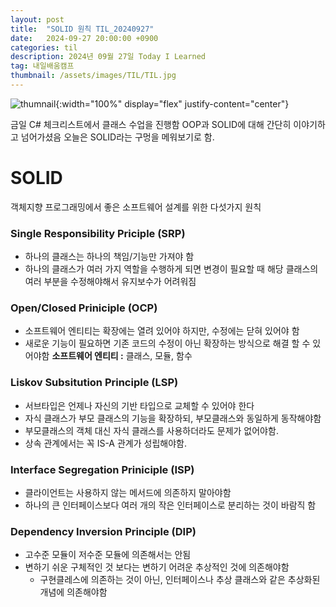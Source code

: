 ```yaml
---
layout: post
title:  "SOLID 원칙 TIL_20240927"
date:   2024-09-27 20:00:00 +0900
categories: til
description: 2024년 09월 27일 Today I Learned
tag: 내일배움캠프
thumbnail: /assets/images/TIL/TIL.jpg
---
```


![thumnail]({{page.tilthumbnail}}){:width="100%" display="flex" justify-content="center"}

금일 C# 체크리스트에서 클래스 수업을 진행함
OOP과 SOLID에 대해 간단히 이야기하고 넘어가셨음
오늘은 SOLID라는 구멍을 메워보기로 함.

# SOLID
객체지향 프로그래밍에서 좋은 소프트웨어 설계를 위한 다섯가지 원칙
### **S**ingle Responsibility Priciple (SRP)
- 하나의 클래스는 하나의 책임/기능만 가져야 함
- 하나의 클래스가 여러 가지 역할을 수행하게 되면 변경이 필요할 때 해당 클래스의 여러 부분을 수정해야해서 유지보수가 어려워짐

### **O**pen/Closed Priniciple (OCP)  
- 소프트웨어 엔티티는 확장에는 열려 있어야 하지만, 수정에는 닫혀 있어야 함  
- 새로운 기능이 필요하면 기존 코드의 수정이 아닌 확장하는 방식으로 해결 할 수 있어야함
**소프트웨어 엔티티 :** 클래스, 모듈, 함수

### **L**iskov Subsitution Principle (LSP)  
- 서브타입은 언제나 자신의 기반 타입으로 교체할 수 있어야 한다
- 자식 클래스가 부모 클래스의 기능을 확장하되, 부모클래스와 동일하게 동작해야함
- 부모클래스의 객체 대신 자식 클래스를 사용하더라도 문제가 없어야함.
- 상속 관계에서는 꼭 IS-A 관계가 성립해야함.

### **I**nterface Segregation Priniciple (ISP)  
- 클라이언트는 사용하지 않는 메서드에 의존하지 말아야함
- 하나의 큰 인터페이스보다 여러 개의 작은 인터페이스로 분리하는 것이 바람직 함

### **D**ependency Inversion Principle (DIP)  
- 고수준 모듈이 저수준 모듈에 의존해서는 안됨
- 변하기 쉬운 구체적인 것 보다는 변하기 어려운 추상적인 것에 의존해야함
	- 구현클레스에 의존하는 것이 아닌, 인터페이스나 추상 클래스와 같은 추상화된 개념에 의존해야함
